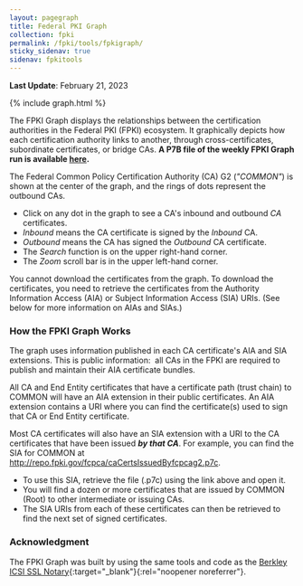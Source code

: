 ```yaml
---
layout: pagegraph
title: Federal PKI Graph
collection: fpki
permalink: /fpki/tools/fpkigraph/
sticky_sidenav: true
sidenav: fpkitools
---
```


**Last Update**: February 21, 2023

{% include graph.html %}

The FPKI Graph displays the relationships between the certification authorities in the Federal PKI (FPKI) ecosystem. It graphically depicts how each certification authority links to another, through cross-certificates, subordinate certificates, or bridge CAs. **A P7B file of the weekly FPKI Graph run is available [here](https://github.com/GSA/ficam-playbooks/raw/federalist-pages/_fpki/tools/CACertificatesValidatingToFederalCommonPolicyG2.p7b).** 

The Federal Common Policy Certification Authority (CA) G2 (_"COMMON"_) is shown at the center of the graph, and the rings of dots represent the outbound CAs. 

- Click on any dot in the graph to see a CA's inbound and outbound _CA_ certificates.
- _Inbound_ means the CA certificate is signed by the _Inbound_ CA.
- _Outbound_ means the CA has signed the _Outbound_ CA certificate.
- The _Search_ function is on the upper right-hand corner. 
- The _Zoom_ scroll bar is in the upper left-hand corner.

You cannot download the certificates from the graph. To download the certificates, you need to retrieve the certificates from the Authority Information Access (AIA) or Subject Information Access (SIA) URIs. (See below for more information on AIAs and SIAs.)    

### How the FPKI Graph Works

The graph uses information published in each CA certificate's AIA and SIA extensions. This is public information:&nbsp;&nbsp;all CAs in the FPKI are required to publish and maintain their AIA certificate bundles.

All CA and End Entity certificates that have a certificate path (trust chain) to COMMON will have an AIA extension in their public certificates. An AIA extension contains a URI where you can find the certificate(s) used to sign that CA or End Entity certificate.  

Most CA certificates will also have an SIA extension with a URI to the CA certificates that have been issued **_by that CA_**. For example, you can find the SIA for COMMON at http://repo.fpki.gov/fcpca/caCertsIssuedByfcpcag2.p7c.

- To use this SIA, retrieve the file (.p7c) using the link above and open it.   
- You will find a dozen or more certificates that are issued by COMMON (Root) to other intermediate or issuing CAs.  
- The SIA URIs from each of these certificates can then be retrieved to find the next set of signed certificates.

### Acknowledgment

The FPKI Graph was built by using the same tools and code as the [Berkley ICSI SSL Notary](https://notary.icsi.berkeley.edu/trust-tree/){:target="_blank"}{:rel="noopener noreferrer"}. 

